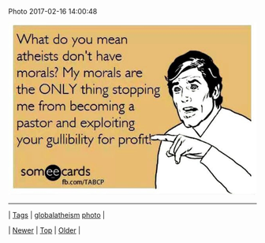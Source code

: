 <!--
title: Photo 2017-02-16 14
date: 2020-06-28T15:27:00.150Z
tags: globalatheism, photo
-->


Photo 2017-02-16 14:00:48

![](157314684036-0.jpg)

<!--BOTTOM-POST-NAVIGATION-->
---

| [Tags](tags.md) | [globalatheism](tag-globalatheism.md) [photo](tag-photo.md) |

| [Newer](157309518677.md) | [Top](index.md) | [Older](157322243664.md) |